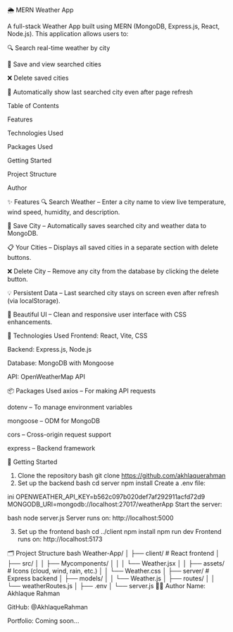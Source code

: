 🌦️ MERN Weather App


A full-stack Weather App built using MERN (MongoDB, Express.js, React, Node.js).
This application allows users to:

🔍 Search real-time weather by city

💾 Save and view searched cities

❌ Delete saved cities

📌 Automatically show last searched city even after page refresh

Table of Contents

Features

Technologies Used

Packages Used

Getting Started

Project Structure

Author


✨ Features
🔍 Search Weather – Enter a city name to view live temperature, wind speed, humidity, and description.

💾 Save City – Automatically saves searched city and weather data to MongoDB.

📋 Your Cities – Displays all saved cities in a separate section with delete buttons.

❌ Delete City – Remove any city from the database by clicking the delete button.

💡 Persistent Data – Last searched city stays on screen even after refresh (via localStorage).

💅 Beautiful UI – Clean and responsive user interface with CSS enhancements.

🧰 Technologies Used
Frontend: React, Vite, CSS

Backend: Express.js, Node.js

Database: MongoDB with Mongoose

API: OpenWeatherMap API

📦 Packages Used
axios – For making API requests

dotenv – To manage environment variables

mongoose – ODM for MongoDB

cors – Cross-origin request support

express – Backend framework

🚀 Getting Started
1. Clone the repository
bash
git clone https://github.com/akhlaquerahman
2. Set up the backend
bash
cd server
npm install
Create a .env file:

ini
OPENWEATHER_API_KEY=b562c097b020def7af292911acfd72d9
MONGODB_URI=mongodb://localhost:27017/weatherApp
Start the server:

bash
node server.js
Server runs on: http://localhost:5000

3. Set up the frontend
bash
cd ../client
npm install
npm run dev
Frontend runs on: http://localhost:5173

🗂️ Project Structure
bash
Weather-App/
│
├── client/               # React frontend
│   ├── src/
│   │   ├── Mycomponents/
│   │   │   └── Weather.jsx
│   │   ├── assets/       # Icons (cloud, wind, rain, etc.)
│   │   └── Weather.css
│
├── server/               # Express backend
│   ├── models/
│   │   └── Weather.js
│   ├── routes/
│   │   └── weatherRoutes.js
│   ├── .env
│   └── server.js
👨‍💻 Author
Name: Akhlaque Rahman

GitHub: @AkhlaqueRahman

Portfolio: Coming soon...

